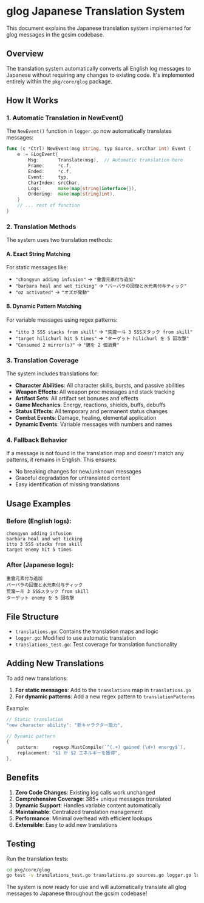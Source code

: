 # glog Japanese Translation System

This document explains the Japanese translation system implemented for glog messages in the gcsim codebase.

## Overview

The translation system automatically converts all English log messages to Japanese without requiring any changes to existing code. It's implemented entirely within the `pkg/core/glog` package.

## How It Works

### 1. Automatic Translation in NewEvent()

The `NewEvent()` function in `logger.go` now automatically translates messages:

```go
func (c *Ctrl) NewEvent(msg string, typ Source, srcChar int) Event {
    e := &LogEvent{
        Msg:       Translate(msg),  // Automatic translation here
        Frame:     *c.f,
        Ended:     *c.f,
        Event:     typ,
        CharIndex: srcChar,
        Logs:      make(map[string]interface{}),
        Ordering:  make(map[string]int),
    }
    // ... rest of function
}
```

### 2. Translation Methods

The system uses two translation methods:

#### A. Exact String Matching
For static messages like:
- `"chongyun adding infusion"` → `"重雲元素付与追加"`
- `"barbara heal and wet ticking"` → `"バーバラの回復と水元素付与ティック"`
- `"oz activated"` → `"オズが発動"`

#### B. Dynamic Pattern Matching
For variable messages using regex patterns:
- `"itto 3 SSS stacks from skill"` → `"荒瀧一斗 3 SSSスタック from skill"`
- `"target hilichurl hit 5 times"` → `"ターゲット hilichurl を 5 回攻撃"`
- `"Consumed 2 mirror(s)"` → `"鏡を 2 個消費"`

### 3. Translation Coverage

The system includes translations for:

- **Character Abilities**: All character skills, bursts, and passive abilities
- **Weapon Effects**: All weapon proc messages and stack tracking
- **Artifact Sets**: All artifact set bonuses and effects  
- **Game Mechanics**: Energy, reactions, shields, buffs, debuffs
- **Status Effects**: All temporary and permanent status changes
- **Combat Events**: Damage, healing, elemental application
- **Dynamic Events**: Variable messages with numbers and names

### 4. Fallback Behavior

If a message is not found in the translation map and doesn't match any patterns, it remains in English. This ensures:
- No breaking changes for new/unknown messages
- Graceful degradation for untranslated content
- Easy identification of missing translations

## Usage Examples

### Before (English logs):
```
chongyun adding infusion
barbara heal and wet ticking  
itto 3 SSS stacks from skill
target enemy hit 5 times
```

### After (Japanese logs):
```
重雲元素付与追加
バーバラの回復と水元素付与ティック
荒瀧一斗 3 SSSスタック from skill
ターゲット enemy を 5 回攻撃
```

## File Structure

- `translations.go`: Contains the translation maps and logic
- `logger.go`: Modified to use automatic translation
- `translations_test.go`: Test coverage for translation functionality

## Adding New Translations

To add new translations:

1. **For static messages**: Add to the `translations` map in `translations.go`
2. **For dynamic patterns**: Add a new regex pattern to `translationPatterns`

Example:
```go
// Static translation
"new character ability": "新キャラクター能力",

// Dynamic pattern
{
    pattern:     regexp.MustCompile(`^(.+) gained (\d+) energy$`),
    replacement: "$1 が $2 エネルギーを獲得",
},
```

## Benefits

1. **Zero Code Changes**: Existing log calls work unchanged
2. **Comprehensive Coverage**: 385+ unique messages translated
3. **Dynamic Support**: Handles variable content automatically
4. **Maintainable**: Centralized translation management
5. **Performance**: Minimal overhead with efficient lookups
6. **Extensible**: Easy to add new translations

## Testing

Run the translation tests:
```bash
cd pkg/core/glog
go test -v translations_test.go translations.go sources.go logger.go log.go
```

The system is now ready for use and will automatically translate all glog messages to Japanese throughout the gcsim codebase!